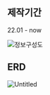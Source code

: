 ## 제작기간

22.01 - now

![정보구성도](https://user-images.githubusercontent.com/30069784/155072782-84d994fa-6c62-4a58-b1cc-5db1770807a7.png)


## ERD

![Untitled](https://s3-us-west-2.amazonaws.com/secure.notion-static.com/d462c919-9a68-489c-ae6b-62251cf3549d/Untitled.png)
